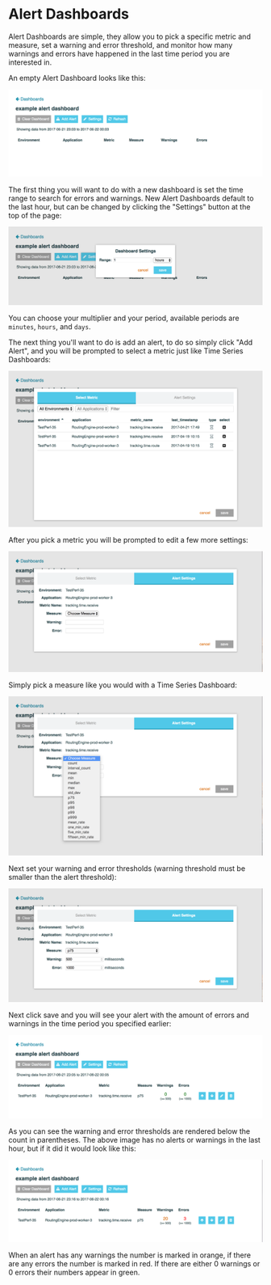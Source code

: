# Alert Dashboards

Alert Dashboards are simple, they allow you to pick a specific metric and measure, set a warning and error threshold,
and monitor how many warnings and errors have happened in the last time period you are interested in.

An empty Alert Dashboard looks like this:

![Blank Dashboard](images/alerts/empty.png)

The first thing you will want to do with a new dashboard is set the time range to search for errors and warnings. New
Alert Dashboards default to the last hour, but can be changed by clicking the "Settings" button at the top of the page:

![Alert Dashboard Settings](images/alerts/dash_settings.png)

You can choose your multiplier and your period, available periods are `minutes`, `hours`, and `days`.

The next thing you'll want to do is add an alert, to do so simply click "Add Alert", and you will be prompted to select
a metric just like Time Series Dashboards:

![Metric Picker](images/alerts/metric_picker.png)

After you pick a metric you will be prompted to edit a few more settings:

![Alert Settings](images/alerts/settings_blank.png)

Simply pick a measure like you would with a Time Series Dashboard:

![Alert Measure](images/alerts/measures.png)

Next set your warning and error thresholds (warning threshold must be smaller than the alert threshold):

![Alert Thresholds](images/alerts/settings_filled.png)


Next click save and you will see your alert with the amount of errors and warnings in the time period you specified
earlier:

![Alert with no warnings or errors](images/alerts/alert_without_data.png)

As you can see the warning and error thresholds are rendered below the count in parentheses. The above image has no
alerts or warnings in the last hour, but if it did it would look like this:

![Alert with warnings and errors](images/alerts/alert_with_data.png)

When an alert has any warnings the number is marked in orange, if there are any errors the number is marked in red. If
there are either 0 warnings or 0 errors their numbers appear in green.
